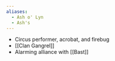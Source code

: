 ```yaml
---
aliases:
  - Ash o' Lyn
  - Ash's
---
```

- Circus performer, acrobat, and firebug
- [[Clan Gangrel]]
- Alarming alliance with [[Bast]]